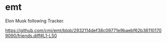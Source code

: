 # emt
Elon Musk following Tracker.

https://github.com/cmj/emt/blob/2932114def38c09771e9baebf62b361101709090/friends.diff#L1-L50
